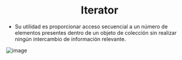 # <center> Iterator </center>
- Su utilidad es proporcionar acceso secuencial a un número de elementos presentes dentro de un objeto de colección sin realizar ningún intercambio de información relevante.

![image](https://user-images.githubusercontent.com/31529014/200988697-19da4b76-21db-4155-849f-06e15173d416.png)